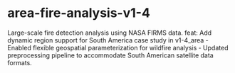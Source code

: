 # area-fire-analysis-v1-4
Large-scale fire detection analysis using NASA FIRMS data. feat: Add dynamic region support for South America case study in v1-4_area   - Enabled flexible geospatial parameterization for wildfire analysis   - Updated preprocessing pipeline to accommodate South American satellite data formats.
